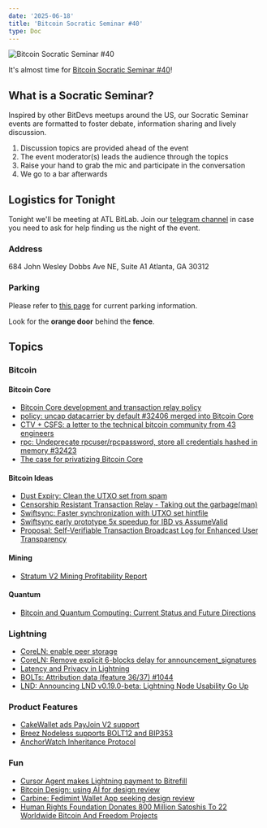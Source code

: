 ```yaml
---
date: '2025-06-18'
title: 'Bitcoin Socratic Seminar #40'
type: Doc
---
```


![Bitcoin Socratic Seminar #40](/bitcoin-socratic-seminar-40.jpg)

It's almost time for <a href="https://www.meetup.com/atlantabitdevs/">Bitcoin Socratic Seminar #40</a>!

## What is a Socratic Seminar?

Inspired by other BitDevs meetups around the US, our Socratic Seminar events are formatted to foster debate, information sharing and lively discussion.

1. Discussion topics are provided ahead of the event
2. The event moderator(s) leads the audience through the topics
3. Raise your hand to grab the mic and participate in the conversation
4. We go to a bar afterwards

## Logistics for Tonight

Tonight we'll be meeting at ATL BitLab. Join our <a href="https://atlantabitdevs.org/telegram/" target="_blank">telegram channel</a> in case you need to ask for help finding us the night of the event.

### Address

684 John Wesley Dobbs Ave NE,
Suite A1
Atlanta, GA 30312

### Parking

Please refer to <a href="https://atlbitlab.com/parking-at-atl-bitlab" target="_blank">this page</a> for current parking information.

Look for the **orange door** behind the **fence**.

## Topics

### Bitcoin

#### Bitcoin Core

- [Bitcoin Core development and transaction relay policy](https://bitcoincore.org/en/2025/06/06/relay-statement/)
- [policy: uncap datacarrier by default #32406 merged into Bitcoin Core](https://github.com/bitcoin/bitcoin/pull/32406)
- [CTV + CSFS: a letter to the technical bitcoin community from 43 engineers](https://x.com/jamesob/status/1932030765618848161)
- [rpc: Undeprecate rpcuser/rpcpassword, store all credentials hashed in memory #32423](https://github.com/bitcoin/bitcoin/pull/32423)
- [The case for privatizing Bitcoin Core](https://groups.google.com/g/bitcoindev/c/43yjt8MXMvo)

#### Bitcoin Ideas

- [Dust Expiry: Clean the UTXO set from spam](https://delvingbitcoin.org/t/dust-expiry-clean-the-utxo-set-from-spam/1707/8)
- [Censorship Resistant Transaction Relay - Taking out the garbage(man)](https://groups.google.com/g/bitcoindev/c/bmV1QwYEN4k)
- [Swiftsync: Faster synchronization with UTXO set hintfile](https://gist.github.com/RubenSomsen/a61a37d14182ccd78760e477c78133cd)
- [Swiftsync early prototype 5x speedup for IBD vs AssumeValid](https://delvingbitcoin.org/t/swiftsync-speeding-up-ibd-with-pre-generated-hints-poc/1562/2)
- [Proposal: Self-Verifiable Transaction Broadcast Log for Enhanced User Transparency](https://groups.google.com/g/bitcoindev/c/urnN99uTa3E/m/rqgfSy1hAQAJ)

#### Mining
- [Stratum V2 Mining Profitability Report](https://x.com/StratumV2/status/1933192464896069721)

#### Quantum
- [Bitcoin and Quantum Computing: Current Status and Future Directions](https://chaincode.com/bitcoin-post-quantum.pdf)

### Lightning

- [CoreLN: enable peer storage](https://github.com/ElementsProject/lightning/pull/8140)
- [CoreLN: Remove explicit 6-blocks delay for announcement_signatures](https://github.com/lightning/bolts/pull/1215)
- [Latency and Privacy in Lightning](https://delvingbitcoin.org/t/latency-and-privacy-in-lightning/1723)
- [BOLTs: Attribution data (feature 36/37) #1044](https://github.com/lightning/bolts/pull/1044)
- [LND: Announcing LND v0.19.0-beta: Lightning Node Usability Go Up](https://lightning.engineering/posts/2025-6-3-lnd-0.19-launch/)

### Product Features
- [CakeWallet ads PayJoin V2 support](https://x.com/cakewallet/status/1924594310202155069)
- [Breez Nodeless supports BOLT12 and BIP353](https://x.com/Breez_Tech/status/1925190330426499554)
- [AnchorWatch Inheritance Protocol](https://x.com/AnchorWatch/status/1935034851268157751)

### Fun

- [Cursor Agent makes Lightning payment to Bitrefill](https://x.com/bitrefill/status/1928062113248903260)
- [Bitcoin Design: using AI for design review](https://github.com/BitcoinDesign/Guide/issues/1161)
- [Carbine: Fedimint Wallet App seeking design review](https://github.com/fedimint/fedimint-app)
- [Human Rights Foundation Donates 800 Million Satoshis To 22 Worldwide Bitcoin And Freedom Projects](https://bitcoinmagazine.com/news/human-rights-foundation-donates-800-million-satoshis-to-22-worldwide-bitcoin-and-freedom-projects)

